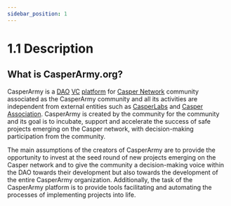 ```yaml
---
sidebar_position: 1
---
```


# 1.1 Description

## What is CasperArmy.org?

CasperArmy is a 
<a href="https://docs.casperarmy.org/docs/PRODUCTS%20AND%20SERVICES/2.2%20DAO">DAO</a> <a href="https://docs.casperarmy.org/docs/PRODUCTS%20AND%20SERVICES/2.3%20Venture%20Capital">VC</a>  <a href="https://casper.army">platform</a> for <a href="https://casper.network">Casper Network</a> community associated as the CasperArmy community and all its activities are independent from external entities such as <a href="https://casperlabs.io">CasperLabs</a> and <a href="https://casper.network/network/blog/meet-the-casper-association">Casper Association</a>. CasperArmy is created by the community for the community and its goal is to incubate, support and accelerate the success of safe projects emerging on the Casper network, with decision-making participation from the community.

The main assumptions of the creators of CasperArmy are to provide the opportunity to invest at the seed round of new projects emerging on the Casper network and to give the community a decision-making voice within the DAO towards their development but also towards the development of the entire CasperArmy organization. Additionally, the task of the CasperArmy platform is to provide tools facilitating and automating the processes of implementing projects into life.
